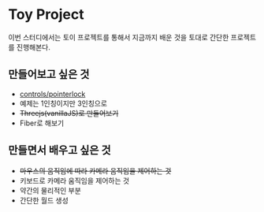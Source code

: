 # Toy Project

이번 스터디에서는 토이 프로젝트를 통해서 지금까지 배운 것을 토대로 간단한 프로젝트를 진행해본다.

## 만들어보고 싶은 것

- [controls/pointerlock](https://threejs.org/examples/#misc_controls_pointerlock)
- 예제는 1인칭이지만 3인칭으로
- ~~Threejs(vanillaJS)로 만들어보기~~
- Fiber로 해보기 


## 만들면서 배우고 싶은 것

- ~~마우스의 움직임에 따라 카메라 움직임을 제어하는 것~~
- 키보드로 카메라 움직임을 제어하는 것
- 약간의 물리적인 부분
- 간단한 월드 생성
